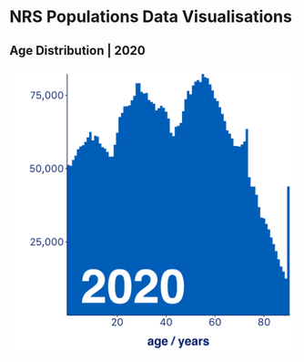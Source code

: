 # NRS Populations Data Visualisations

## Age Distribution | 2020

![Age distribution for Scotland population as of 2020](plot_age_dist_2020.png)